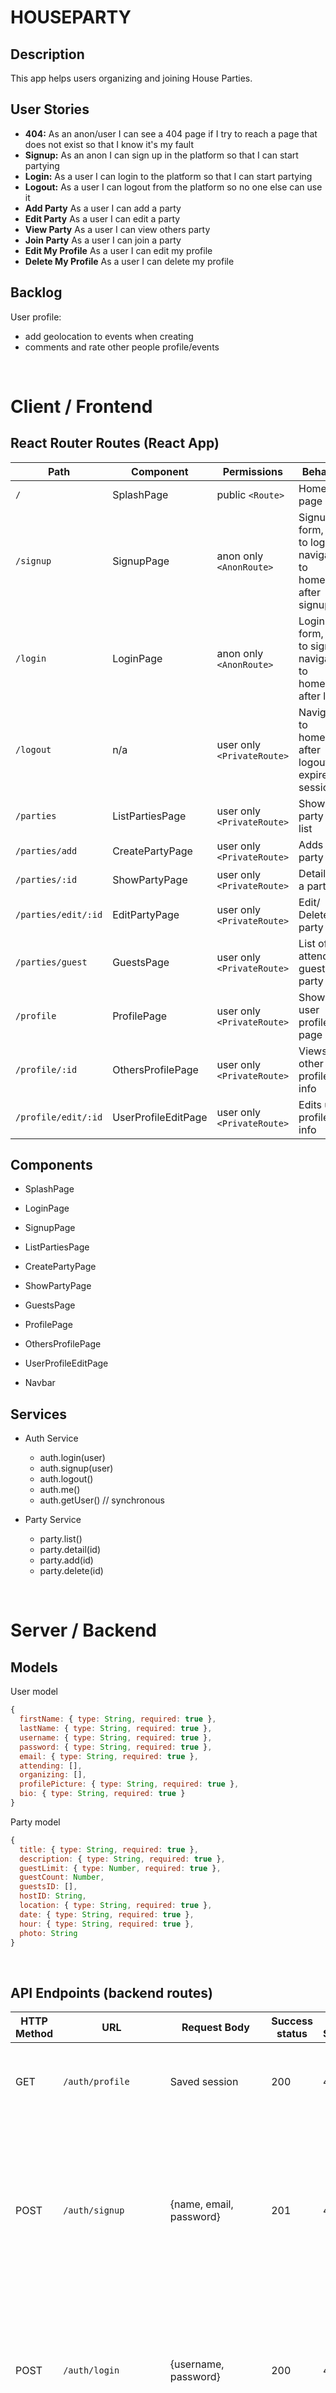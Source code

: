 # HOUSEPARTY

## Description

This app helps users organizing and joining House Parties.

## User Stories

- **404:** As an anon/user I can see a 404 page if I try to reach a page that does not exist so that I know it's my fault
- **Signup:** As an anon I can sign up in the platform so that I can start partying
- **Login:** As a user I can login to the platform so that I can start partying
- **Logout:** As a user I can logout from the platform so no one else can use it
- **Add Party** As a user I can add a party
- **Edit Party** As a user I can edit a party
- **View Party** As a user I can view others party
- **Join Party** As a user I can join a party
- **Edit My Profile** As a user I can edit my profile
- **Delete My Profile** As a user I can delete my profile

## Backlog

User profile:

- add geolocation to events when creating
- comments and rate other people profile/events

<br>

# Client / Frontend

## React Router Routes (React App)

| Path                | Component           | Permissions                | Behavior                                                      |
| ------------------- | ------------------- | -------------------------- | ------------------------------------------------------------- |
| `/`                 | SplashPage          | public `<Route>`           | Home page                                                     |
| `/signup`           | SignupPage          | anon only `<AnonRoute>`    | Signup form, link to login, navigate to homepage after signup |
| `/login`            | LoginPage           | anon only `<AnonRoute>`    | Login form, link to signup, navigate to homepage after login  |
| `/logout`           | n/a                 | user only `<PrivateRoute>` | Navigate to homepage after logout, expire session             |
| `/parties`          | ListPartiesPage     | user only `<PrivateRoute>` | Shows all party in a list                                     |
| `/parties/add`      | CreatePartyPage     | user only `<PrivateRoute>` | Adds a party                                                  |
| `/parties/:id`      | ShowPartyPage       | user only `<PrivateRoute>` | Details of a party                                            |
| `/parties/edit/:id` | EditPartyPage       | user only `<PrivateRoute>` | Edit/ Delete party                                            |
| `/parties/guest`    | GuestsPage          | user only `<PrivateRoute>` | List of attending guest of a party                            |
| `/profile`          | ProfilePage         | user only `<PrivateRoute>` | Shows user profile page                                       |
| `/profile/:id`      | OthersProfilePage   | user only `<PrivateRoute>` | Views other user profile info                                 |
| `/profile/edit/:id` | UserProfileEditPage | user only `<PrivateRoute>` | Edits user profile info                                       |

## Components

- SplashPage

- LoginPage

- SignupPage

- ListPartiesPage

- CreatePartyPage

- ShowPartyPage

- GuestsPage

- ProfilePage

- OthersProfilePage

- UserProfileEditPage

- Navbar

## Services

- Auth Service

  - auth.login(user)
  - auth.signup(user)
  - auth.logout()
  - auth.me()
  - auth.getUser() // synchronous

- Party Service
  - party.list()
  - party.detail(id)
  - party.add(id)
  - party.delete(id)

<br>

# Server / Backend

## Models

User model

```javascript
{
  firstName: { type: String, required: true },
  lastName: { type: String, required: true },
  username: { type: String, required: true },
  password: { type: String, required: true },
  email: { type: String, required: true },
  attending: [],
  organizing: [],
  profilePicture: { type: String, required: true },
  bio: { type: String, required: true }
}
```

Party model

```javascript
{
  title: { type: String, required: true },
  description: { type: String, required: true },
  guestLimit: { type: Number, required: true },
  guestCount: Number,
  guestsID: [],
  hostID: String,
  location: { type: String, required: true },
  date: { type: String, required: true },
  hour: { type: String, required: true },
  photo: String
}
```

<br>

## API Endpoints (backend routes)

| HTTP Method | URL                   | Request Body            | Success status | Error Status | Description                                                                                                                     |
| ----------- | --------------------- | ----------------------- | -------------- | ------------ | ------------------------------------------------------------------------------------------------------------------------------- |
| GET         | `/auth/profile`       | Saved session           | 200            | 404          | Check if user is logged in and return profile page                                                                              |
| POST        | `/auth/signup`        | {name, email, password} | 201            | 404          | Checks if fields not empty (422) and user not exists (409), then create user with encrypted password, and store user in session |
| POST        | `/auth/login`         | {username, password}    | 200            | 401          | Checks if fields not empty (422), if user exists (404), and if password matches (404), then stores user in session              |
| POST        | `/auth/logout`        | (empty)                 | 204            | 400          | Logs out the user                                                                                                               |
| GET         | `/parties`            |                         |                | 400          | Show all parties                                                                                                                |
| GET         | `/parties/:id`          | {id}                    |                |              | Show specific party                                                                                                             |
| POST        | `/parties/add-party`  | {}                      | 201            | 400          | Create and save a new tournament                                                                                                |
| PUT         | `/parties/edit/:id`   | {name,img,players}      | 200            | 400          | edit party                                                                                                                      |
| DELETE      | `/parties/delete/:id` | {id}                    | 201            | 400          | delete party                                                                                                                    |
| GET         | `/profile`            |                         |                | 400          | show profile                                                                                                                    |
| GET         | `/profile/:id`        | {id}                    |                |              | show specific profile                                                                                                           |

<br>

## Links

### Trello/Kanban

[Link to your trello board](https://trello.com/invite/b/zH5UNjzn/acec2e53155b4adcfaa259b59edc0da8/house-party)

### Git

The url to your repository and to your deployed project

[Client repository Link](https://github.com/screeeen/project-client)

[Server repository Link](https://github.com/screeeen/project-server)

[Deployed App Link](http://heroku.com)

### Slides

The url to your presentation slides

[Slides Link](http://slides.com)
